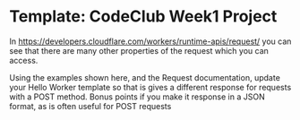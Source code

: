 # Template: CodeClub Week1 Project

In https://developers.cloudflare.com/workers/runtime-apis/request/ you can see that there are many other properties of the request which you can access.

Using the examples shown here, and the Request documentation, update your Hello Worker template so that is gives a different response for requests with a POST method.
Bonus points if you make it response in a JSON format, as is often useful for POST requests


